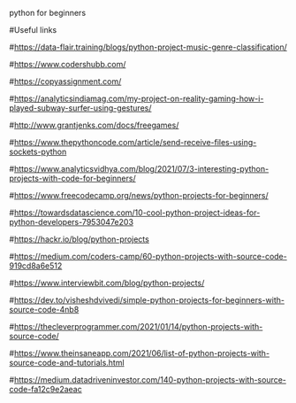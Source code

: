 python for beginners
 
 #Useful links
 
 #https://data-flair.training/blogs/python-project-music-genre-classification/
 
 #https://www.codershubb.com/
 
 #https://copyassignment.com/
 
 #https://analyticsindiamag.com/my-project-on-reality-gaming-how-i-played-subway-surfer-using-gestures/
 
 #http://www.grantjenks.com/docs/freegames/
 
 #https://www.thepythoncode.com/article/send-receive-files-using-sockets-python
 
 #https://www.analyticsvidhya.com/blog/2021/07/3-interesting-python-projects-with-code-for-beginners/
 
 #https://www.freecodecamp.org/news/python-projects-for-beginners/
 
 #https://towardsdatascience.com/10-cool-python-project-ideas-for-python-developers-7953047e203
 
 #https://hackr.io/blog/python-projects
 
 #https://medium.com/coders-camp/60-python-projects-with-source-code-919cd8a6e512
 
 #https://www.interviewbit.com/blog/python-projects/
 
 #https://dev.to/visheshdvivedi/simple-python-projects-for-beginners-with-source-code-4nb8
 
 #https://thecleverprogrammer.com/2021/01/14/python-projects-with-source-code/
 
 #https://www.theinsaneapp.com/2021/06/list-of-python-projects-with-source-code-and-tutorials.html
 
 #https://medium.datadriveninvestor.com/140-python-projects-with-source-code-fa12c9e2aeac
 
 
